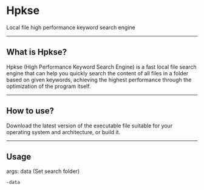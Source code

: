 # Hpkse
Local file high performance keyword search engine

****

## What is Hpkse?
Hpkse (High Performance Keyword Search Engine) is a fast local file search engine that can help you quickly search the content of all files in a folder based on given keywords, achieving the highest performance through the optimization of the program itself.

****

## How to use?
Download the latest version of the executable file suitable for your operating system and architecture, or build it.

****

## Usage
args: data (Set search folder)
```
-data
```
